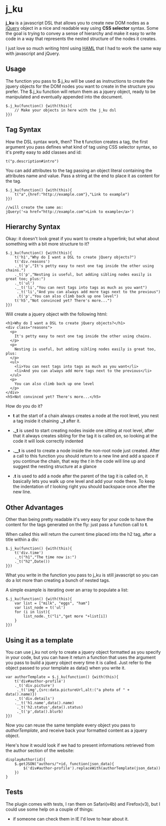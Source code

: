 j_ku
====
**j_ku** is a javascript DSL that allows you to create new DOM nodes as a [jQuery](http://jquery.com) object in a nice and readable way using **CSS selector** syntax.
Some the goal is trying to convey a sense of hierarchy and make it easy to write code in a way that represents the nested structure of the nodes it creates.

I just love so much writing html using [HAML](http://haml.hamptoncatlin.com/) that I had to work the same way with javascript and jQuery. 

Usage
-----
The function you pass to $.j_ku will be used as instructions to create the jquery objects for the DOM nodes you want to create in the structure you prefer. The $.j_ku function will return them as a jquery object, ready to be manipulated and eventually appended into the document.

	$.j_ku(function() {with(this){
		// Make your objects in here with the j_ku dsl
	}})

Tag Syntax
----------
How the DSL syntax work, then?
The **t** function creates a tag, the first argument you pass defines what kind of tag using CSS selector syntax, so it's pretty easy to add classes and id:

	t("p.description#intro")

You can add attributes to the tag passing an object literal containing the attributes name and value.
Pass a string at the end to place it as content for the tag.

	$.j_ku(function() {with(this){
		t("a",{href:"http://example.com"},"Link to example")
	}})
	
	//will create the same as: 
	jQuery('<a href="http://example.com">Link to example</a>')

Hierarchy Syntax
----------------
Okay: it doesn't look great if you want to create a hyperlink; but what about something with a bit more structure to it?

	$.j_ku(function() {with(this){
		t('h1',"Why do I want a DSL to create jQuery objects?")
		t('div.reasons')
		._t('p',"It's petty easy to nest one tag inside the other using chains.")
		._t('p',"Nesting is useful, but adding sibling nodes easily is great too; plus:")
		._t('ul')
		.__t('li',"You can nest tags into tags as much as you want")
		 ._t('li',"And you can always add more tags next to the previous")
		 .t('p',"You can also climb back up one level")
		t('h5',"Not convinced yet? There's more...")
	}})

Will create a jquery object with the following html:

	<h1>Why do I want a DSL to create jQuery objects?</h1>
	<div class="reasons">
	  <p>
	    It's petty easy to nest one tag inside the other using chains.
	  </p>
	  <p>
	    Nesting is useful, but adding sibling nodes easily is great too, plus:
	  </p>
	  <ul>
	    <li>You can nest tags into tags as much as you want</li>
	    <li>And you can always add more tags next to the previous</li>
	  </ul>
	  <p>
	    You can also climb back up one level
	  </p>
	</div>
	<h5>Not convinced yet? There's more...</h5>

How do you do it?

* **t** at the start of a chain always creates a node at the root level, you nest a tag inside it chaining **._t** after it.

* **._t** is used to start creating nodes inside one sitting at root level, after that it always creates sibling for the tag it is called on, so looking at the code it will look correctly indented

* **.__t** is used to create a node inside the non-root node just created. After a call to this function you should return to a new line and add a space if you continue the chain, that way the *t* in the code will line up and suggest the nesting structure at a glance

* **.t** is used to add a node after the parent of the tag it is called on, it basically lets you walk up one level and add your node there. To keep the indentation of *t* looking right you should backspace once after the new line.

Other Advantages
----------------
Other than being pretty readable it's very easy for your code to have the content for the tags generated on the fly: just pass a function call to **t**.

When called this will return the current time placed into the h2 tag, after a title within a div:

	$.j_ku(function() {with(this){
		t('div.time')
		._t("h1","The time now is:")
		._t("h2",Date())
	}})

What you write in the function you pass to j_ku is still javascript so you can do a lot more than creating a bunch of nested tags.

A simple example is iterating over an array to populate a list:

	$.j_ku(function() {with(this){
		var list = ["milk", "eggs", "ham"]
		var list_node = t('ul')
		for (i in list){
			list_node._t("li","get more "+list[i])
		}
	}})

Using it as a template
----------------------
You can use j_ku not only to create a jquery object formatted as you specify in your code, but you can have it return a function that uses the argument you pass to build a jquery object every time it is called.
Just refer to the object passed to your template as data() when you write it.

	var authorTemplate = $.j_ku(function() {with(this){
		t('div#author-profile')
		._t('div.picture')
		 ._t('img',{src:data.pictureUrl,alt:("a photo of " + data().name)})
		._t('div.details')
		.__t('h1.name',data().name)
		 ._t('h2.status',data().status)
		 ._t('p',data().blurb)
	}})

Now you can reuse the same template every object you pass to _authorTemplate_, and receive back your formatted content as a jquery object.

Here's how it would look if we had to present informations retrieved from the author section of the website:

	displayAuthor(id){
		$.getJSON("authors/"+id, function(json_data){
			$('div#author-profile').replaceWith(authorTemplate(json_data))
		})
	}

Tests
-----
The plugin comes with tests, I ran them on Safari(v4b) and Firefox(v3), but I could use some help on a couple of things:

* if someone can check them in IE I'd love to hear about it.